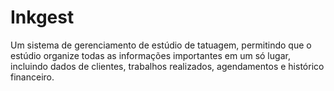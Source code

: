 # Inkgest
Um sistema de gerenciamento de estúdio de tatuagem, permitindo que o estúdio organize todas as informações importantes em um só lugar, incluindo dados de clientes, trabalhos realizados, agendamentos e histórico financeiro.
